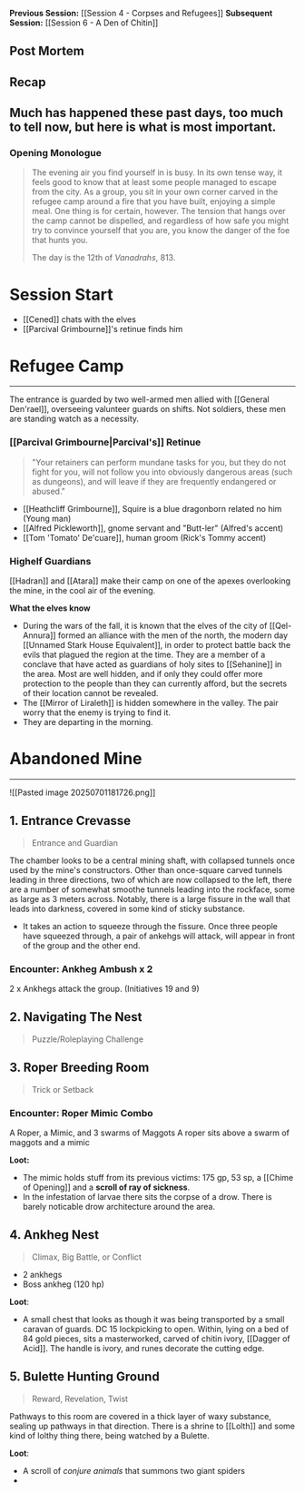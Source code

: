 **Previous Session:** [[Session 4 - Corpses and Refugees]]
**Subsequent Session:** [[Session 6 - A Den of Chitin]]
## Post Mortem

## Recap
**Much has happened** these past days, too much to tell now, but here is what is most important.
- 

### Opening Monologue

> The evening air you find yourself in is busy. In its own tense way, it feels good to know that at least some people managed to escape from the city. As a group, you sit in your own corner carved in the refugee camp around a fire that you have built, enjoying a simple meal. One thing is for certain, however. The tension that hangs over the camp cannot be dispelled, and regardless of how safe you might try to convince yourself that you are, you know the danger of the foe that hunts you.
> 
> The day is the 12th of *Vanadrahs*, 813.


# Session Start
- [[Cened]] chats with the elves
- [[Parcival Grimbourne]]'s retinue finds him

# Refugee Camp
---
The entrance is guarded by two well-armed men allied with [[General Den'rael]], overseeing valunteer guards on shifts. Not soldiers, these men are standing watch as a necessity.

### [[Parcival Grimbourne|Parcival's]] Retinue
>"Your retainers can perform mundane tasks for you, but they do not fight for you, will not follow you into obviously dangerous areas (such as dungeons), and will leave if they are frequently endangered or abused."
- [[Heathcliff Grimbourne]], Squire is a blue dragonborn related no him (Young man)
- [[Alfred Pickleworth]], gnome servant and "Butt-ler" (Alfred's accent)
- [[Tom 'Tomato' De'cuare]], human groom (Rick's Tommy accent)

### Highelf Guardians
[[Hadran]] and [[Atara]] make their camp on one of the apexes overlooking the mine, in the cool air of the evening.

**What the elves know**
- During the wars of the fall, it is known that the elves of the city of [[Qel-Annura]] formed an alliance with the men of the north, the modern day [[Unnamed Stark House Equivalent]], in order to protect battle back the evils that plagued the region at the time. They are a member of a conclave that have acted as guardians of holy sites to [[Sehanine]] in the area. Most are well hidden, and if only they could offer more protection to the people than they can currently afford, but the secrets of their location cannot be revealed.
- The [[Mirror of Liraleth]] is hidden somewhere in the valley. The pair worry that the enemy is trying to find it.
- They are departing in the morning.

# Abandoned Mine
---
![[Pasted image 20250701181726.png]]
## 1. Entrance Crevasse
> Entrance and Guardian

The chamber looks to be a central mining shaft, with collapsed tunnels once used by the mine's constructors. Other than once-square carved tunnels leading in three directions, two of which are now collapsed to the left, there are a number of somewhat smoothe tunnels leading into the rockface, some as large as 3 meters across. Notably, there is a large fissure in the wall that leads into darkness, covered in some kind of sticky substance. 

- It takes an action to squeeze through the fissure. Once three people have squeezed through, a pair of ankehgs will attack, will appear in front of the group and the other end.

### Encounter: Ankheg Ambush x 2
2 x Ankhegs attack the group. (Initiatives 19 and 9)

## 2. Navigating The Nest
> Puzzle/Roleplaying Challenge

## 3. Roper Breeding Room
> Trick or Setback
### Encounter: Roper Mimic Combo
A Roper, a Mimic, and 3 swarms of Maggots
A roper sits above a swarm of maggots and a mimic

**Loot:** 
- The mimic holds stuff from its previous victims: 175 gp, 53 sp, a [[Chime of Opening]] and a **scroll of ray of sickness**.
- In the infestation of larvae there sits the corpse of a drow. There is barely noticable drow architecture around the area.
## 4. Ankheg Nest
> Climax, Big Battle, or Conflict
- 2 ankhegs
- Boss ankheg (120 hp)

**Loot**:
- A small chest that looks as though it was being transported by a small caravan of guards. DC 15 lockpicking to open. Within, lying on a bed of 84 gold pieces, sits a masterworked, carved of chitin ivory, [[Dagger of Acid]]. The handle is ivory, and runes decorate the cutting edge.
## 5. Bulette Hunting Ground
> Reward, Revelation, Twist

Pathways to this room are covered in a thick layer of waxy substance, sealing up pathways in that direction. There is a shrine to [[Lolth]] and some kind of lolthy thing there, being watched by a Bulette.

**Loot**:
- A scroll of *conjure animals* that summons two giant spiders
- 